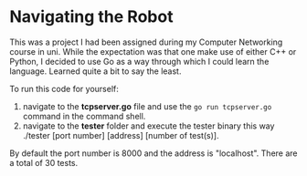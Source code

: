 # Navigating the Robot

This was a project I had been assigned during my Computer Networking course in uni. While the expectation was that one make use of either C++ or Python, I decided to use Go as a way through which I could learn the language. Learned quite a bit to say the least.


To run this code for yourself: 

1. navigate to the **tcpserver.go** file and use the `go run tcpserver.go` command in the command shell.
2. navigate to the **tester** folder and execute the tester binary this way ./tester [port number] [address] [number of test(s)].

By default the port number is 8000 and the address is "localhost". There are a total of 30 tests.
